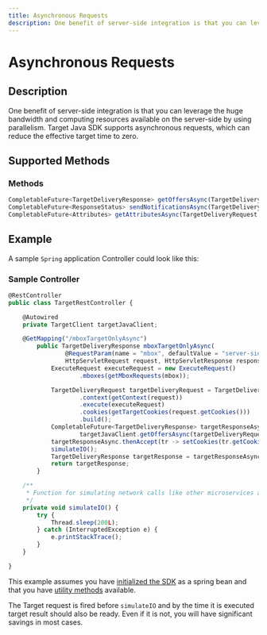 ```yaml
---
title: Asynchronous Requests
description: One benefit of server-side integration is that you can leverage the huge bandwidth and computing resources available on the server-side by using parallelism. Target Java SDK supports asynchronous requests, which can reduce the effective target time to zero.
---
```

# Asynchronous Requests

## Description

One benefit of server-side integration is that you can leverage the huge bandwidth and computing resources available on the server-side by using parallelism. Target Java SDK supports asynchronous requests, which can reduce the effective target time to zero.

## Supported Methods

### Methods

```javascript
CompletableFuture<TargetDeliveryResponse> getOffersAsync(TargetDeliveryRequest request);
CompletableFuture<ResponseStatus> sendNotificationsAsync(TargetDeliveryRequest request);
CompletableFuture<Attributes> getAttributesAsync(TargetDeliveryRequest targetRequest, String ...mboxes);
```

## Example

A sample `Spring` application Controller could look like this:

### Sample Controller

```javascript
@RestController
public class TargetRestController {

    @Autowired
    private TargetClient targetJavaClient;

    @GetMapping("/mboxTargetOnlyAsync")
        public TargetDeliveryResponse mboxTargetOnlyAsync(
                @RequestParam(name = "mbox", defaultValue = "server-side-mbox") String mbox,
                HttpServletRequest request, HttpServletResponse response) {
            ExecuteRequest executeRequest = new ExecuteRequest()
                    .mboxes(getMboxRequests(mbox));

            TargetDeliveryRequest targetDeliveryRequest = TargetDeliveryRequest.builder()
                    .context(getContext(request))
                    .execute(executeRequest)
                    .cookies(getTargetCookies(request.getCookies()))
                    .build();
            CompletableFuture<TargetDeliveryResponse> targetResponseAsync =
                    targetJavaClient.getOffersAsync(targetDeliveryRequest);
            targetResponseAsync.thenAccept(tr -> setCookies(tr.getCookies(), response));
            simulateIO();
            TargetDeliveryResponse targetResponse = targetResponseAsync.join();
            return targetResponse;
        }

    /**
     * Function for simulating network calls like other microservices and database calls
     */
    private void simulateIO() {
        try {
            Thread.sleep(200L);
        } catch (InterruptedException e) {
            e.printStackTrace();
        }
    }

}
```

This example assumes you have [initialized the SDK](initialize-sdk.md) as a spring bean and that you have [utility methods](utility-methods.md) available.

The Target request is fired before `simulateIO` and by the time it is executed target result should also be ready. Even if it is not, you will have significant savings in most cases.